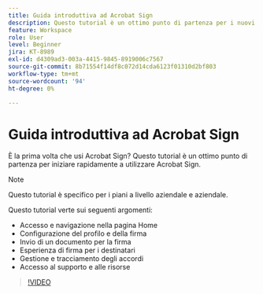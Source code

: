 ```yaml
---
title: Guida introduttiva ad Acrobat Sign
description: Questo tutorial è un ottimo punto di partenza per i nuovi utenti in Acrobat Sign
feature: Workspace
role: User
level: Beginner
jira: KT-8989
exl-id: d4309ad3-003a-4415-9845-8919006c7567
source-git-commit: 8b71554f14df8c072d14cda6123f01310d2bf803
workflow-type: tm+mt
source-wordcount: '94'
ht-degree: 0%

---
```


# Guida introduttiva ad Acrobat Sign

È la prima volta che usi Acrobat Sign? Questo tutorial è un ottimo punto di partenza per iniziare rapidamente a utilizzare Acrobat Sign.

>[!NOTE]
>
>Questo tutorial è specifico per i piani a livello aziendale e aziendale.

Questo tutorial verte sui seguenti argomenti:

* Accesso e navigazione nella pagina Home
* Configurazione del profilo e della firma
* Invio di un documento per la firma
* Esperienza di firma per i destinatari
* Gestione e tracciamento degli accordi
* Accesso al supporto e alle risorse

>[!VIDEO](https://video.tv.adobe.com/v/3454391?quality=12&learn=on&hidetitle=true&captions=ita)
